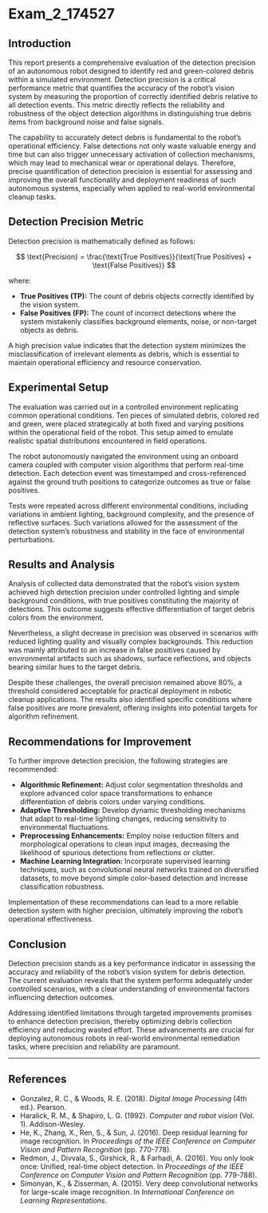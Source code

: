 # Exam_2_174527

## Introduction

This report presents a comprehensive evaluation of the detection precision of an autonomous robot designed to identify red and green-colored debris within a simulated environment. Detection precision is a critical performance metric that quantifies the accuracy of the robot’s vision system by measuring the proportion of correctly identified debris relative to all detection events. This metric directly reflects the reliability and robustness of the object detection algorithms in distinguishing true debris items from background noise and false signals.

The capability to accurately detect debris is fundamental to the robot’s operational efficiency. False detections not only waste valuable energy and time but can also trigger unnecessary activation of collection mechanisms, which may lead to mechanical wear or operational delays. Therefore, precise quantification of detection precision is essential for assessing and improving the overall functionality and deployment readiness of such autonomous systems, especially when applied to real-world environmental cleanup tasks.

## Detection Precision Metric

Detection precision is mathematically defined as follows:

$$
\text{Precision} = \frac{\text{True Positives}}{\text{True Positives} + \text{False Positives}}
$$

where:

- **True Positives (TP):** The count of debris objects correctly identified by the vision system.
- **False Positives (FP):** The count of incorrect detections where the system mistakenly classifies background elements, noise, or non-target objects as debris.

A high precision value indicates that the detection system minimizes the misclassification of irrelevant elements as debris, which is essential to maintain operational efficiency and resource conservation.

## Experimental Setup

The evaluation was carried out in a controlled environment replicating common operational conditions. Ten pieces of simulated debris, colored red and green, were placed strategically at both fixed and varying positions within the operational field of the robot. This setup aimed to emulate realistic spatial distributions encountered in field operations.

The robot autonomously navigated the environment using an onboard camera coupled with computer vision algorithms that perform real-time detection. Each detection event was timestamped and cross-referenced against the ground truth positions to categorize outcomes as true or false positives.

Tests were repeated across different environmental conditions, including variations in ambient lighting, background complexity, and the presence of reflective surfaces. Such variations allowed for the assessment of the detection system’s robustness and stability in the face of environmental perturbations.

## Results and Analysis

Analysis of collected data demonstrated that the robot’s vision system achieved high detection precision under controlled lighting and simple background conditions, with true positives constituting the majority of detections. This outcome suggests effective differentiation of target debris colors from the environment.

Nevertheless, a slight decrease in precision was observed in scenarios with reduced lighting quality and visually complex backgrounds. This reduction was mainly attributed to an increase in false positives caused by environmental artifacts such as shadows, surface reflections, and objects bearing similar hues to the target debris.

Despite these challenges, the overall precision remained above 80%, a threshold considered acceptable for practical deployment in robotic cleanup applications. The results also identified specific conditions where false positives are more prevalent, offering insights into potential targets for algorithm refinement.

## Recommendations for Improvement

To further improve detection precision, the following strategies are recommended:

- **Algorithmic Refinement:** Adjust color segmentation thresholds and explore advanced color space transformations to enhance differentiation of debris colors under varying conditions.
- **Adaptive Thresholding:** Develop dynamic thresholding mechanisms that adapt to real-time lighting changes, reducing sensitivity to environmental fluctuations.
- **Preprocessing Enhancements:** Employ noise reduction filters and morphological operations to clean input images, decreasing the likelihood of spurious detections from reflections or clutter.
- **Machine Learning Integration:** Incorporate supervised learning techniques, such as convolutional neural networks trained on diversified datasets, to move beyond simple color-based detection and increase classification robustness.

Implementation of these recommendations can lead to a more reliable detection system with higher precision, ultimately improving the robot’s operational effectiveness.

## Conclusion

Detection precision stands as a key performance indicator in assessing the accuracy and reliability of the robot’s vision system for debris detection. The current evaluation reveals that the system performs adequately under controlled scenarios, with a clear understanding of environmental factors influencing detection outcomes.

Addressing identified limitations through targeted improvements promises to enhance detection precision, thereby optimizing debris collection efficiency and reducing wasted effort. These advancements are crucial for deploying autonomous robots in real-world environmental remediation tasks, where precision and reliability are paramount.

---

## References

- Gonzalez, R. C., & Woods, R. E. (2018). *Digital Image Processing* (4th ed.). Pearson.
- Haralick, R. M., & Shapiro, L. G. (1992). *Computer and robot vision* (Vol. 1). Addison-Wesley.
- He, K., Zhang, X., Ren, S., & Sun, J. (2016). Deep residual learning for image recognition. In *Proceedings of the IEEE Conference on Computer Vision and Pattern Recognition* (pp. 770-778).
- Redmon, J., Divvala, S., Girshick, R., & Farhadi, A. (2016). You only look once: Unified, real-time object detection. In *Proceedings of the IEEE Conference on Computer Vision and Pattern Recognition* (pp. 779-788).
- Simonyan, K., & Zisserman, A. (2015). Very deep convolutional networks for large-scale image recognition. In *International Conference on Learning Representations*.
